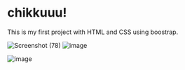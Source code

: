 # chikkuuu!
This is my first project with HTML and CSS using boostrap.

![Screenshot (78)](https://user-images.githubusercontent.com/87657007/171856598-8b250e71-be72-4e97-8b47-6090d05a3aa2.png)
![image](https://user-images.githubusercontent.com/87657007/171856854-4948942e-0b7c-49b4-9831-97af17f25499.png)

![image](https://user-images.githubusercontent.com/87657007/171856533-c4008f28-d89b-4828-ba80-1fceef9fcece.png)

